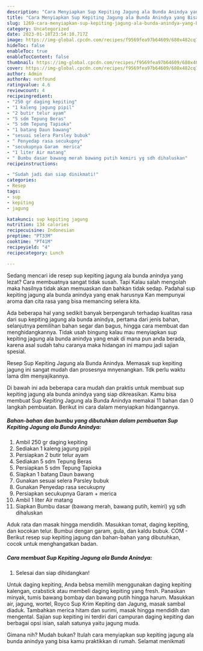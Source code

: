 ```yaml
---
description: "Cara Menyiapkan Sup Kepiting Jagung ala Bunda Anindya yang Bisa Manjain Lidah"
title: "Cara Menyiapkan Sup Kepiting Jagung ala Bunda Anindya yang Bisa Manjain Lidah"
slug: 1269-cara-menyiapkan-sup-kepiting-jagung-ala-bunda-anindya-yang-bisa-manjain-lidah
category: Uncategorized
date: 2023-01-18T23:54:10.717Z
image: https://img-global.cpcdn.com/recipes/f9569fea97b64609/680x482cq70/sup-kepiting-jagung-ala-bunda-anindya-foto-resep-utama.jpg
hideToc: false
enableToc: true
enableTocContent: false
thumbnail: https://img-global.cpcdn.com/recipes/f9569fea97b64609/680x482cq70/sup-kepiting-jagung-ala-bunda-anindya-foto-resep-utama.jpg
cover: https://img-global.cpcdn.com/recipes/f9569fea97b64609/680x482cq70/sup-kepiting-jagung-ala-bunda-anindya-foto-resep-utama.jpg
author: Admin
authorAv: notfound
ratingvalue: 4.6
reviewcount: 4
recipeingredient:
- "250 gr daging kepiting"
- "1 kaleng jagung pipil"
- "2 butir telur ayam"
- "5 sdm Tepung Beras"
- "5 sdm Tepung Tapioka"
- "1 batang Daun bawang"
- "sesuai selera Parsley bubuk"
- " Penyedap rasa secukupny"
- "secukupnya Garam  merica"
- "1 liter Air matang"
- " Bumbu dasar bawang merah bawang putih kemiri yg sdh dihaluskan"
recipeinstructions:

- "Sudah jadi dan siap dinikmati!"
categories:
- Resep
tags:
- sup
- kepiting
- jagung

katakunci: sup kepiting jagung 
nutrition: 134 calories
recipecuisine: Indonesian
preptime: "PT33M"
cooktime: "PT41M"
recipeyield: "4"
recipecategory: Lunch

---
```



Sedang mencari ide resep sup kepiting jagung ala bunda anindya yang lezat? Cara membuatnya sangat tidak susah. Tapi Kalau salah mengolah maka hasilnya tidak akan memuaskan dan bahkan tidak sedap. Padahal sup kepiting jagung ala bunda anindya yang enak harusnya Kan mempunyai aroma dan cita rasa yang bisa memancing selera kita.


Ada beberapa hal yang sedikit banyak berpengaruh terhadap kualitas rasa dari sup kepiting jagung ala bunda anindya, pertama dari jenis bahan, selanjutnya pemilihan bahan segar dan bagus, hingga cara membuat dan menghidangkannya. Tidak usah bingung kalau mau menyiapkan sup kepiting jagung ala bunda anindya yang enak di mana pun anda berada, karena asal sudah tahu caranya maka hidangan ini mampu jadi sajian spesial.

Resep Sup Kepiting Jagung ala Bunda Anindya. Memasak sup kepiting jagung ini sangat mudah dan prosesnya mnyenangkan. Tdk perlu waktu lama dlm menyajikannya.


Di bawah ini ada beberapa cara mudah dan praktis untuk membuat sup kepiting jagung ala bunda anindya yang siap dikreasikan. Kamu bisa membuat Sup Kepiting Jagung ala Bunda Anindya memakai 11 bahan dan 0 langkah pembuatan. Berikut ini cara dalam menyiapkan hidangannya.

<!--inarticleads1-->

##### Bahan-bahan dan bumbu yang dibutuhkan dalam pembuatan Sup Kepiting Jagung ala Bunda Anindya:

1. Ambil 250 gr daging kepiting
1. Sediakan 1 kaleng jagung pipil
1. Persiapkan 2 butir telur ayam
1. Sediakan 5 sdm Tepung Beras
1. Persiapkan 5 sdm Tepung Tapioka
1. Siapkan 1 batang Daun bawang
1. Gunakan sesuai selera Parsley bubuk
1. Gunakan  Penyedap rasa secukupny
1. Persiapkan secukupnya Garam + merica
1. Ambil 1 liter Air matang
1. Siapkan  Bumbu dasar (bawang merah, bawang putih, kemiri) yg sdh dihaluskan


Aduk rata dan masak hingga mendidih. Masukkan tomat, daging kepiting, dan kocokan telur. Bumbui dengan garam, gula, dan kaldu bubuk. COM - Berikut resep sup kepiting jagung dan bahan-bahan yang dibutuhkan, cocok untuk menghangatkan badan. 

<!--inarticleads2-->

##### Cara membuat Sup Kepiting Jagung ala Bunda Anindya:


1. Selesai dan siap dihidangkan!

Untuk daging kepiting, Anda bebsa memilih menggunakan daging kepiting kalengan, crabstick atau membeli daging kepiting yang fresh. Panaskan minyak, tumis bawang bombay dan bawang putih hingga harum. Masukkan air, jagung, wortel, Royco Sup Krim Kepiting dan Jagung, masak sambal diaduk. Tambahkan merica hitam dan surimi, masak hingga mendidih dan mengental. Sajian sup kepiting ini terdiri dari campuran daging kepiting dan berbagai opsi isian, salah satunya yaitu jagung muda. 

Gimana nih? Mudah bukan? Itulah cara menyiapkan sup kepiting jagung ala bunda anindya yang bisa kamu praktikkan di rumah. Selamat menikmati

